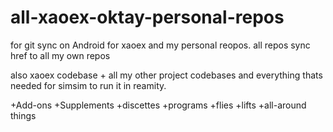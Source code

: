 # all-xaoex-oktay-personal-repos
for git sync on Android for xaoex and my personal reopos. all repos sync href to all my own repos 


also xaoex codebase + all my other project codebases and everything thats needed for simsim to run it in reamity. 

+Add-ons +Supplements +discettes +programs +flies +lifts +all-around things 